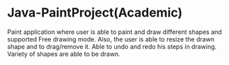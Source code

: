 # Java-PaintProject(Academic)
Paint application where user is able to paint and draw different shapes and supported Free drawing mode.
Also, the user is able to resize the drawn shape and to drag/remove it.
Able to undo and redo his steps in drawing.
Variety of shapes are able to be drawn.
